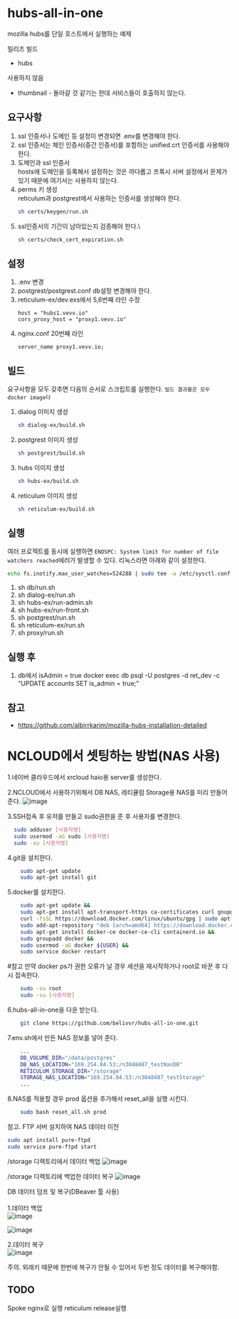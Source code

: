 # hubs-all-in-one

mozilla hubs를 단일 호스트에서 실행하는 예제

릴리즈 빌드
- hubs

사용하지 않음
- thumbnail - 돌아갈 것 같기는 한데 서비스들이 호출하지 않는다.



## 요구사항

1. ssl 인증서나 도메인 등 설정이 변경되면 .env를 변경해야 한다.
1. ssl 인증서는 체인 인증서(중간 인증서)를 포함하는 unified.crt 인증서를 사용해야 한다.
1. 도메인과 ssl 인증서\
    hosts에 도메인을 등록해서 설정하는 것은 까다롭고 프록시 서버 설정에서 문제가 있기 때문에 여기서는 사용하지 않는다.
1. perms 키 생성\
    reticulum과 postgrest에서 사용하는 인증서를 생성해야 한다.
    ```sh
    sh certs/keygen/run.sh
    ```
1. ssl인증서의 기간이 남아있는지 검증해야 한다.\
    ```sh
    sh certs/check_cert_expiration.sh
    ```

## 설정
1. .env 변경
1. postgrest/postgrest.conf db설정 변경해야 한다.
1. reticulum-ex/dev.exs에서 5,6번째 라인 수정
    ```
    host = "hubs1.vevv.io"
    cors_proxy_host = "proxy1.vevv.io"
    ```
1. nginx.conf 20번째 라인
    ```
    server_name proxy1.vevv.io;
    ```

## 빌드

요구사항을 모두 갖추면 다음의 순서로 스크립트를 실행한다.
`빌드 결과물은 모두 docker image다`

1. dialog 이미지 생성
    ```sh
    sh dialog-ex/build.sh
    ```
1. postgrest 이미지 생성
    ```sh
    sh postgrest/build.sh
    ```
1. hubs 이미지 생성
    ```sh
    sh hubs-ex/build.sh
    ```
1. reticulum 이미지 생성
    ```sh
    sh reticulum-ex/build.sh
    ```


## 실행
여러 프로젝트를 동시에 실행하면 `ENOSPC: System limit for number of file watchers reached`에러가 발생할 수 있다.
리눅스라면 아래와 같이 설정한다.
```sh
echo fs.inotify.max_user_watches=524288 | sudo tee -a /etc/sysctl.conf && sudo sysctl -p
```

1. sh db/run.sh
1. sh dialog-ex/run.sh
1. sh hubs-ex/run-admin.sh
1. sh hubs-ex/run-front.sh
1. sh postgrest/run.sh
1. sh reticulum-ex/run.sh
1. sh proxy/run.sh

## 실행 후
1. db에서 isAdmin = true
    docker exec db psql -U postgres -d ret_dev -c "UPDATE accounts SET is_admin = true;"


## 참고
- https://github.com/albirrkarim/mozilla-hubs-installation-detailed


# NCLOUD에서 셋팅하는 방법(NAS 사용)
1.네이버 클라우드에서 xrcloud haio용 server를 생성한다. 

2.NCLOUD에서 사용하기위해서 DB NAS, 레티큘럼 Storage용 NAS를 미리 만들어 준다.
![image](/docs/259619993-78617a1e-a427-447c-9838-491ceb217da8.png)

3.SSH접속 후 유저를 만들고 sudo권한을 준 후 사용자를 변경한다.
 ```sh
   sudo adduser [사용자명]
   sudo usermod -aG sudo [사용자명]
   sudo -su [사용자명]
 ```

4.git을 설치한다.
```sh
    sudo apt-get update
    sudo apt-get install git
```
5.docker를 설치한다.
```sh
    sudo apt-get update &&
    sudo apt-get install apt-transport-https ca-certificates curl gnupg-agent software-properties-common &&
    curl -fsSL https://download.docker.com/linux/ubuntu/gpg | sudo apt-key add - &&
    sudo add-apt-repository "deb [arch=amd64] https://download.docker.com/linux/ubuntu $(lsb_release -cs) stable" &&
    sudo apt-get install docker-ce docker-ce-cli containerd.io &&
    sudo groupadd docker &&
    sudo usermod -aG docker ${USER} &&
    sudo service docker restart
```
#참고
만약 docker ps가 권한 오류가 날 경우 세션을 재시작하거나 root로 바꾼 후 다시 접속한다.
```sh
    sudo -su root
    sudo -su [사용자명]
```
6.hubs-all-in-one을 다운 받는다.
```sh
    git clone https://github.com/belivvr/hubs-all-in-one.git
```

7.env.sh에서 만든 NAS 정보를 넣어 준다.
```sh
    ...
    DB_VOLUME_DIR="/data/postgres"
    DB_NAS_LOCATION="169.254.84.53:/n3048487_testNasDB"
    RETICULUM_STORAGE_DIR="/storage"
    STORAGE_NAS_LOCATION="169.254.84.53:/n3048487_testStorage"
    ...
```
8.NAS를 적용할 경우 prod 옵션을 추가해서 reset_all을 실행 시킨다.
```sh
    sudo bash reset_all.sh prod
```

참고.
FTP 서버 설치하여 NAS 데이터 이전
```sh
sudo apt install pure-ftpd
sudo service pure-ftpd start
```

/storage 디렉토리에서 데이터 백업
![image](./docs/259628149-25c78929-1823-4fac-83c1-dcbdaaaea45b.png)


/storage 디렉토리에 백업한 데이터 복구
![image](./docs/259627989-375d1bd2-9440-40ed-b13b-7e9e9f5ffbfa.png)


DB 데이터 덤프 및 복구(DBeaver 툴 사용) \
\
1.데이터 백업 \
![image](./docs/259626897-0f1bc372-4be2-481d-8231-3cbe0744ed96.png)

![image](./docs/259627028-a073b4c0-1a5f-4998-ade4-28b6d28a29a9.png)

2.데이터 복구 \
![image](./docs/259627160-b4bc8766-d364-4782-b8da-663c1f465cb7.png)

주의. 외래키 때문에 한번에 복구가 안될 수 있어서 두번 정도 데이터를 복구해야함.

## TODO
Spoke nginx로 실행
reticulum release실행
